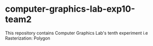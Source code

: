 # computer-graphics-lab-exp10-team2
This repository contains Computer Graphics Lab's tenth experiment i.e Rasterization: Polygon
